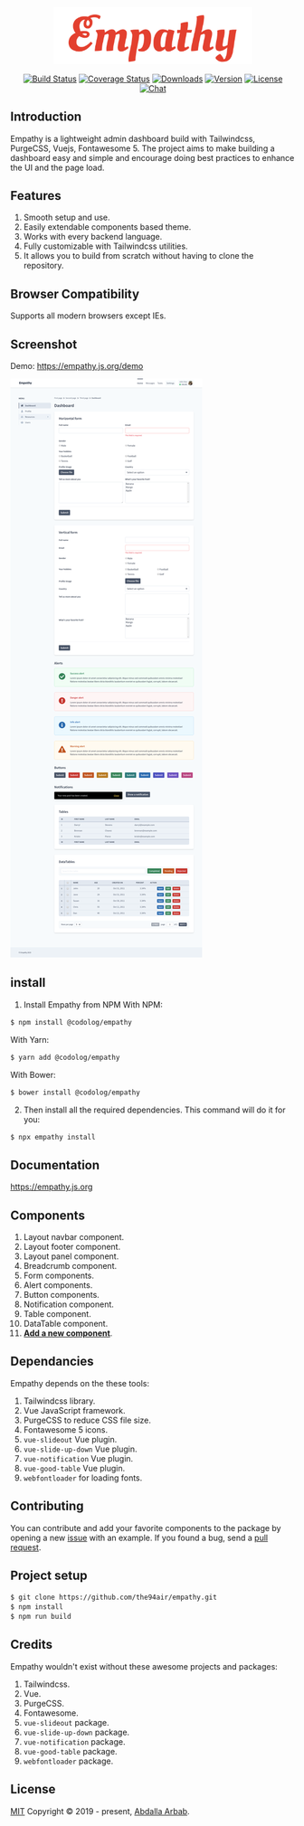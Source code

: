 <p align="center">
    <img src="src/images/empathy.svg?sanitize=true" alt="Empathy" title="Empathy" width="350"/>
</p>

<p align="center">
  <a href="https://circleci.com/gh/the94air/empathy/tree/master"><img src="https://img.shields.io/circleci/project/github/the94air/empathy/master.svg?sanitize=true" alt="Build Status"></a>
  <a href="https://codecov.io/github/the94air/empathy?branch=master"><img src="https://img.shields.io/codecov/c/github/the94air/empathy/master.svg?sanitize=true" alt="Coverage Status"></a>
  <a href="https://npmcharts.com/compare/@codolog/empathy?minimal=true"><img src="https://img.shields.io/npm/dm/@codolog/empathy.svg?sanitize=true" alt="Downloads"></a>
  <a href="https://www.npmjs.com/package/@codolog/empathy"><img src="https://img.shields.io/npm/v/@codolog/empathy.svg?sanitize=true" alt="Version"></a>
  <a href="https://www.npmjs.com/package/@codolog/empathy"><img src="https://img.shields.io/npm/l/@codolog/empathy.svg?sanitize=true" alt="License"></a>
  <a href="https://chat.vuejs.org/"><img src="https://img.shields.io/badge/chat-on%20discord-7289da.svg?sanitize=true" alt="Chat"></a>
</p>

## Introduction
Empathy is a lightweight admin dashboard build with Tailwindcss, PurgeCSS, Vuejs, Fontawesome 5. The project aims to make building a dashboard easy and simple and encourage doing best practices to enhance the UI and the page load.

## Features
1. Smooth setup and use.
2. Easily extendable components based theme.
3. Works with every backend language.
4. Fully customizable with Tailwindcss utilities.
5. It allows you to build from scratch without having to clone the repository.

## Browser Compatibility
Supports all modern browsers except IEs.

## Screenshot
Demo: https://empathy.js.org/demo

![Empathy demo screenshot](src/images/empathy-screenshot.png)

## install
1. Install Empathy from NPM
With NPM:
```bash
$ npm install @codolog/empathy
```
With Yarn:
```bash
$ yarn add @codolog/empathy
```
With Bower:
```bash
$ bower install @codolog/empathy
```
2. Then install all the required dependencies. This command will do it for you:
```bash
$ npx empathy install
```

## Documentation
https://empathy.js.org

## Components
1. Layout navbar component.
2. Layout footer component.
3. Layout panel component.
4. Breadcrumb component.
5. Form components.
6. Alert components.
7. Button components.
8. Notification component.
9. Table component.
10. DataTable component.
11. [**Add a new component**](#contributing).

## Dependancies
Empathy depends on the these tools:
1. Tailwindcss library.
2. Vue JavaScript framework.
3. PurgeCSS to reduce CSS file size.
4. Fontawesome 5 icons.
5. `vue-slideout` Vue plugin.
6. `vue-slide-up-down` Vue plugin.
7. `vue-notification` Vue plugin.
8. `vue-good-table` Vue plugin.
9. `webfontloader` for loading fonts.

## Contributing
You can contribute and add your favorite components to the package by opening a new [issue](https://github.com/the94air/empathy/issues) with an example. If you found a bug, send a [pull request](https://github.com/the94air/empathy/pulls).

## Project setup
```bash
$ git clone https://github.com/the94air/empathy.git
$ npm install
$ npm run build
```
## Credits
Empathy wouldn't exist without these awesome projects and packages:
1. Tailwindcss.
2. Vue.
3. PurgeCSS.
4. Fontawesome.
5. `vue-slideout` package.
6. `vue-slide-up-down` package.
7. `vue-notification` package.
8. `vue-good-table` package.
9. `webfontloader` package.

## License
[MIT](https://github.com/the94air/empathy/blob/master/LICENSE) Copyright © 2019 - present, [Abdalla Arbab](https://abdalla.js.org).
